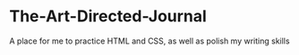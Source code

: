 The-Art-Directed-Journal
========================

A place for me to practice HTML and CSS, as well as polish my writing skills
